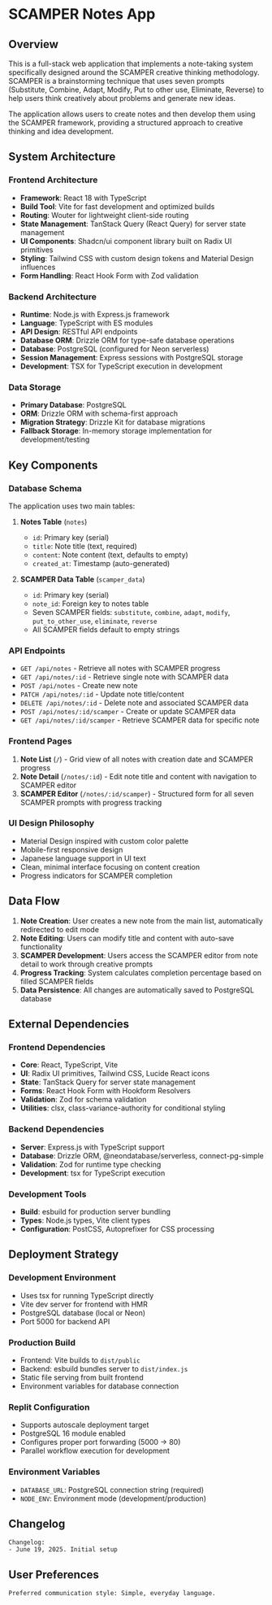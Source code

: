 # SCAMPER Notes App

## Overview

This is a full-stack web application that implements a note-taking system specifically designed around the SCAMPER creative thinking methodology. SCAMPER is a brainstorming technique that uses seven prompts (Substitute, Combine, Adapt, Modify, Put to other use, Eliminate, Reverse) to help users think creatively about problems and generate new ideas.

The application allows users to create notes and then develop them using the SCAMPER framework, providing a structured approach to creative thinking and idea development.

## System Architecture

### Frontend Architecture
- **Framework**: React 18 with TypeScript
- **Build Tool**: Vite for fast development and optimized builds
- **Routing**: Wouter for lightweight client-side routing
- **State Management**: TanStack Query (React Query) for server state management
- **UI Components**: Shadcn/ui component library built on Radix UI primitives
- **Styling**: Tailwind CSS with custom design tokens and Material Design influences
- **Form Handling**: React Hook Form with Zod validation

### Backend Architecture
- **Runtime**: Node.js with Express.js framework
- **Language**: TypeScript with ES modules
- **API Design**: RESTful API endpoints
- **Database ORM**: Drizzle ORM for type-safe database operations
- **Database**: PostgreSQL (configured for Neon serverless)
- **Session Management**: Express sessions with PostgreSQL storage
- **Development**: TSX for TypeScript execution in development

### Data Storage
- **Primary Database**: PostgreSQL
- **ORM**: Drizzle ORM with schema-first approach
- **Migration Strategy**: Drizzle Kit for database migrations
- **Fallback Storage**: In-memory storage implementation for development/testing

## Key Components

### Database Schema
The application uses two main tables:

1. **Notes Table** (`notes`)
   - `id`: Primary key (serial)
   - `title`: Note title (text, required)
   - `content`: Note content (text, defaults to empty)
   - `created_at`: Timestamp (auto-generated)

2. **SCAMPER Data Table** (`scamper_data`)
   - `id`: Primary key (serial)
   - `note_id`: Foreign key to notes table
   - Seven SCAMPER fields: `substitute`, `combine`, `adapt`, `modify`, `put_to_other_use`, `eliminate`, `reverse`
   - All SCAMPER fields default to empty strings

### API Endpoints
- `GET /api/notes` - Retrieve all notes with SCAMPER progress
- `GET /api/notes/:id` - Retrieve single note with SCAMPER data
- `POST /api/notes` - Create new note
- `PATCH /api/notes/:id` - Update note title/content
- `DELETE /api/notes/:id` - Delete note and associated SCAMPER data
- `POST /api/notes/:id/scamper` - Create or update SCAMPER data
- `GET /api/notes/:id/scamper` - Retrieve SCAMPER data for specific note

### Frontend Pages
1. **Note List** (`/`) - Grid view of all notes with creation date and SCAMPER progress
2. **Note Detail** (`/notes/:id`) - Edit note title and content with navigation to SCAMPER editor
3. **SCAMPER Editor** (`/notes/:id/scamper`) - Structured form for all seven SCAMPER prompts with progress tracking

### UI Design Philosophy
- Material Design inspired with custom color palette
- Mobile-first responsive design
- Japanese language support in UI text
- Clean, minimal interface focusing on content creation
- Progress indicators for SCAMPER completion

## Data Flow

1. **Note Creation**: User creates a new note from the main list, automatically redirected to edit mode
2. **Note Editing**: Users can modify title and content with auto-save functionality
3. **SCAMPER Development**: Users access the SCAMPER editor from note detail to work through creative prompts
4. **Progress Tracking**: System calculates completion percentage based on filled SCAMPER fields
5. **Data Persistence**: All changes are automatically saved to PostgreSQL database

## External Dependencies

### Frontend Dependencies
- **Core**: React, TypeScript, Vite
- **UI**: Radix UI primitives, Tailwind CSS, Lucide React icons
- **State**: TanStack Query for server state management
- **Forms**: React Hook Form with Hookform Resolvers
- **Validation**: Zod for schema validation
- **Utilities**: clsx, class-variance-authority for conditional styling

### Backend Dependencies
- **Server**: Express.js with TypeScript support
- **Database**: Drizzle ORM, @neondatabase/serverless, connect-pg-simple
- **Validation**: Zod for runtime type checking
- **Development**: tsx for TypeScript execution

### Development Tools
- **Build**: esbuild for production server bundling
- **Types**: Node.js types, Vite client types
- **Configuration**: PostCSS, Autoprefixer for CSS processing

## Deployment Strategy

### Development Environment
- Uses tsx for running TypeScript directly
- Vite dev server for frontend with HMR
- PostgreSQL database (local or Neon)
- Port 5000 for backend API

### Production Build
- Frontend: Vite builds to `dist/public`
- Backend: esbuild bundles server to `dist/index.js`
- Static file serving from built frontend
- Environment variables for database connection

### Replit Configuration
- Supports autoscale deployment target
- PostgreSQL 16 module enabled
- Configures proper port forwarding (5000 → 80)
- Parallel workflow execution for development

### Environment Variables
- `DATABASE_URL`: PostgreSQL connection string (required)
- `NODE_ENV`: Environment mode (development/production)

## Changelog

```
Changelog:
- June 19, 2025. Initial setup
```

## User Preferences

```
Preferred communication style: Simple, everyday language.
```